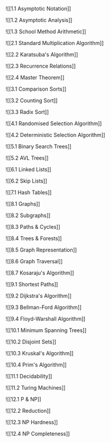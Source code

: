 ![[1.1 Asymptotic Notation]]

![[1.2 Asymptotic Analysis]]

![[1.3 School Method Arithmetic]]

![[2.1 Standard Multiplication Algorithm]]

![[2.2 Karatsuba's Algorithm]]

![[2.3 Recurrence Relations]]

![[2.4 Master Theorem]]

![[3.1 Comparison Sorts]]

![[3.2 Counting Sort]]

![[3.3 Radix Sort]]

![[4.1 Randomised Selection Algorithm]]

![[4.2 Deterministic Selection Algorithm]]

![[5.1 Binary Search Trees]]

![[5.2 AVL Trees]]

![[6.1 Linked Lists]]

![[6.2 Skip Lists]]

![[7.1 Hash Tables]]

![[8.1 Graphs]]

![[8.2 Subgraphs]]

![[8.3 Paths & Cycles]]

![[8.4 Trees & Forests]]

![[8.5 Graph Representation]]

![[8.6 Graph Traversal]]

![[8.7 Kosaraju's Algorithm]]

![[9.1 Shortest Paths]]

![[9.2 Dijkstra's Algorithm]]

![[9.3 Bellman-Ford Algorithm]]

![[9.4 Floyd-Warshall Algorithm]]

![[10.1 Minimum Spanning Trees]]

![[10.2 Disjoint Sets]]

![[10.3 Kruskal's Algorithm]]

![[10.4 Prim's Algorithm]]

![[11.1 Decidability]]

![[11.2 Turing Machines]]

![[12.1 P & NP]]

![[12.2 Reduction]]

![[12.3 NP Hardness]]

![[12.4 NP Completeness]]